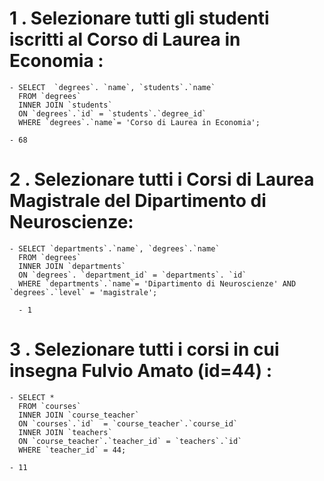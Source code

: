 # 1 . Selezionare tutti gli studenti iscritti al Corso di Laurea in Economia :

    - SELECT  `degrees`. `name`, `students`.`name`
      FROM `degrees`
      INNER JOIN `students`
      ON `degrees`.`id` = `students`.`degree_id`
      WHERE `degrees`.`name`= 'Corso di Laurea in Economia';

    - 68

# 2 . Selezionare tutti i Corsi di Laurea Magistrale del Dipartimento di Neuroscienze:

    - SELECT `departments`.`name`, `degrees`.`name`
      FROM `degrees`
      INNER JOIN `departments`
      ON `degrees`. `department_id` = `departments`. `id`
      WHERE `departments`.`name`= 'Dipartimento di Neuroscienze' AND `degrees`.`level` = 'magistrale';

      - 1

# 3 . Selezionare tutti i corsi in cui insegna Fulvio Amato (id=44) :
    
    - SELECT * 
      FROM `courses`
      INNER JOIN `course_teacher`
      ON `courses`.`id`  = `course_teacher`.`course_id`
      INNER JOIN `teachers`
      ON `course_teacher`.`teacher_id` = `teachers`.`id`
      WHERE `teacher_id` = 44;

    - 11